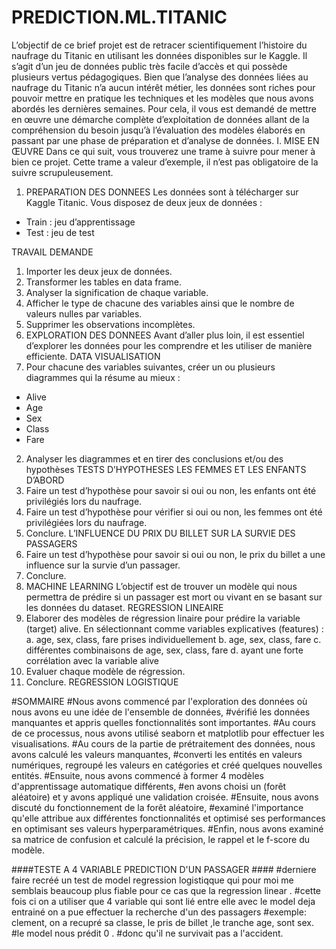 # PREDICTION.ML.TITANIC
L’objectif de ce brief projet est de retracer scientifiquement l’histoire du naufrage du Titanic en
utilisant les données disponibles sur le Kaggle.
Il s’agit d’un jeu de données public très facile d’accès et qui possède plusieurs vertus pédagogiques.
Bien que l’analyse des données liées au naufrage du Titanic n’a aucun intérêt métier, les données sont
riches pour pouvoir mettre en pratique les techniques et les modèles que nous avons abordés les
dernières semaines.
Pour cela, il vous est demandé de mettre en œuvre une démarche complète d’exploitation de données
allant de la compréhension du besoin jusqu’à l’évaluation des modèles élaborés en passant par une
phase de préparation et d’analyse de données.
I. MISE EN ŒUVRE
Dans ce qui suit, vous trouverez une trame à suivre pour mener à bien ce projet.
Cette trame a valeur d’exemple, il n’est pas obligatoire de la suivre scrupuleusement.
1. PREPARATION DES DONNEES
Les données sont à télécharger sur Kaggle Titanic. Vous disposez de deux jeux de données :
- Train : jeu d’apprentissage
- Test : jeu de test

TRAVAIL DEMANDE
1. Importer les deux jeux de données.
2. Transformer les tables en data frame.
3. Analyser la signification de chaque variable.
4. Afficher le type de chacune des variables ainsi que le nombre de valeurs nulles par variables.
5. Supprimer les observations incomplètes.
2. EXPLORATION DES DONNEES
Avant d’aller plus loin, il est essentiel d’explorer les données pour les comprendre et les utiliser de
manière efficiente.
DATA VISUALISATION
1. Pour chacune des variables suivantes, créer un ou plusieurs diagrammes qui la résume au
mieux :
- Alive
- Age
- Sex
- Class
- Fare
2. Analyser les diagrammes et en tirer des conclusions et/ou des hypothèses
TESTS D’HYPOTHESES
LES FEMMES ET LES ENFANTS D’ABORD
1. Faire un test d’hypothèse pour savoir si oui ou non, les enfants ont été privilégiés lors du
naufrage.
2. Faire un test d’hypothèse pour vérifier si oui ou non, les femmes ont été privilégiées lors du
naufrage.
3. Conclure.
L’INFLUENCE DU PRIX DU BILLET SUR LA SURVIE DES PASSAGERS
1. Faire un test d’hypothèse pour savoir si oui ou non, le prix du billet a une influence sur la survie
d’un passager.
2. Conclure.
3. MACHINE LEARNING
L’objectif est de trouver un modèle qui nous permettra de prédire si un passager est mort ou vivant
en se basant sur les données du dataset.
REGRESSION LINEAIRE
1. Elaborer des modèles de régression linaire pour prédire la variable (target) alive. En
sélectionnant comme variables explicatives (features) :
a. age, sex, class, fare prises individuellement
b. age, sex, class, fare
c. différentes combinaisons de age, sex, class, fare
d. ayant une forte corrélation avec la variable alive
2. Evaluer chaque modèle de régression.
3. Conclure.
REGRESSION LOGISTIQUE


#SOMMAIRE
#Nous avons commencé par l'exploration des données où nous avons eu une idée de l'ensemble de données,
#vérifié les données manquantes et appris quelles fonctionnalités sont importantes. 
#Au cours de ce processus, nous avons utilisé seaborn et matplotlib pour effectuer les visualisations.
#Au cours de la partie de prétraitement des données, nous avons calculé les valeurs manquantes, 
#converti les entités en valeurs numériques, regroupé les valeurs en catégories et créé quelques nouvelles entités.
#Ensuite, nous avons commencé à former 4 modèles d'apprentissage automatique différents, 
#en avons choisi un (forêt aléatoire) et y avons appliqué une validation croisée. 
#Ensuite, nous avons discuté du fonctionnement de la forêt aléatoire, 
#examiné l'importance qu'elle attribue aux différentes fonctionnalités et optimisé ses performances en optimisant ses valeurs hyperparamétriques. 
#Enfin, nous avons examiné sa matrice de confusion et calculé la précision, le rappel et le f-score du modèle.


####TESTE A 4 VARIABLE PREDICTION D'UN PASSAGER ####
#derniere faire recréé un test de model regression logistiqque qui pour moi me semblais beaucoup plus fiable pour ce cas que la regression linear .
#cette fois ci on a utiliser que 4 variable qui sont lié entre elle avec le model deja entrainé on a pue effectuer la recherche d'un des passagers 
#exemple: clement, on a recupré sa classe, le pris de billet ,le tranche age, sont sex. 
#le model nous prédit 0 . 
#donc qu'il ne survivait pas a l'accident.
